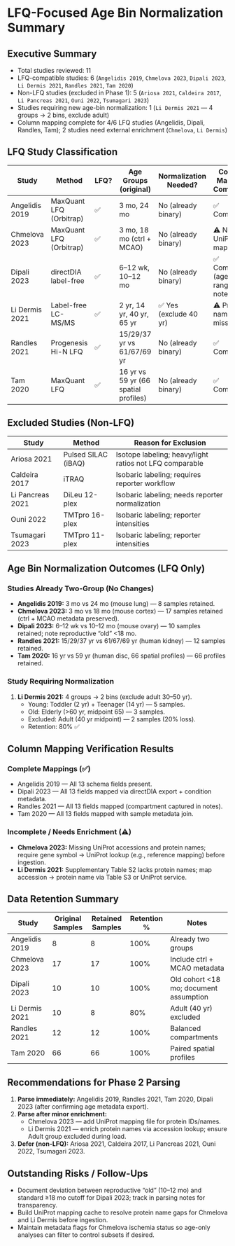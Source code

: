 # LFQ-Focused Age Bin Normalization Summary

## Executive Summary
- Total studies reviewed: 11
- LFQ-compatible studies: 6 (`Angelidis 2019`, `Chmelova 2023`, `Dipali 2023`, `Li Dermis 2021`, `Randles 2021`, `Tam 2020`)
- Non-LFQ studies (excluded in Phase 1): 5 (`Ariosa 2021`, `Caldeira 2017`, `Li Pancreas 2021`, `Ouni 2022`, `Tsumagari 2023`)
- Studies requiring new age-bin normalization: 1 (`Li Dermis 2021` — 4 groups → 2 bins, exclude adult)
- Column mapping complete for 4/6 LFQ studies (Angelidis, Dipali, Randles, Tam); 2 studies need external enrichment (`Chmelova`, `Li Dermis`)

## LFQ Study Classification

| Study | Method | LFQ? | Age Groups (original) | Normalization Needed? | Column Mapping Complete? |
|-------|--------|------|-----------------------|-----------------------|--------------------------|
| Angelidis 2019 | MaxQuant LFQ (Orbitrap) | ✅ | 3 mo, 24 mo | No (already binary) | ✅ Complete |
| Chmelova 2023 | MaxQuant LFQ (Orbitrap) | ✅ | 3 mo, 18 mo (ctrl + MCAO) | No (already binary) | ⚠️ Needs UniProt mapping |
| Dipali 2023 | directDIA label-free | ✅ | 6–12 wk, 10–12 mo | No (already binary) | ✅ Complete (age ranges noted) |
| Li Dermis 2021 | Label-free LC-MS/MS | ✅ | 2 yr, 14 yr, 40 yr, 65 yr | ✅ Yes (exclude 40 yr) | ⚠️ Protein names missing |
| Randles 2021 | Progenesis Hi-N LFQ | ✅ | 15/29/37 yr vs 61/67/69 yr | No (already binary) | ✅ Complete |
| Tam 2020 | MaxQuant LFQ | ✅ | 16 yr vs 59 yr (66 spatial profiles) | No (already binary) | ✅ Complete |

## Excluded Studies (Non-LFQ)

| Study | Method | Reason for Exclusion |
|-------|--------|---------------------|
| Ariosa 2021 | Pulsed SILAC (iBAQ) | Isotope labeling; heavy/light ratios not LFQ comparable |
| Caldeira 2017 | iTRAQ | Isobaric labeling; requires reporter workflow |
| Li Pancreas 2021 | DiLeu 12-plex | Isobaric labeling; needs reporter normalization |
| Ouni 2022 | TMTpro 16-plex | Isobaric labeling; reporter intensities |
| Tsumagari 2023 | TMTpro 11-plex | Isobaric labeling; reporter intensities |

## Age Bin Normalization Outcomes (LFQ Only)

### Studies Already Two-Group (No Changes)
- **Angelidis 2019:** 3 mo vs 24 mo (mouse lung) — 8 samples retained.
- **Chmelova 2023:** 3 mo vs 18 mo (mouse cortex) — 17 samples retained (ctrl + MCAO metadata preserved).
- **Dipali 2023:** 6–12 wk vs 10–12 mo (mouse ovary) — 10 samples retained; note reproductive “old” <18 mo.
- **Randles 2021:** 15/29/37 yr vs 61/67/69 yr (human kidney) — 12 samples retained.
- **Tam 2020:** 16 yr vs 59 yr (human disc, 66 spatial profiles) — 66 profiles retained.

### Study Requiring Normalization
1. **Li Dermis 2021:** 4 groups → 2 bins (exclude adult 30–50 yr).
   - Young: Toddler (2 yr) + Teenager (14 yr) — 5 samples.
   - Old: Elderly (>60 yr, midpoint 65) — 3 samples.
   - Excluded: Adult (40 yr midpoint) — 2 samples (20% loss).
   - Retention: 80% ✅

## Column Mapping Verification Results

### Complete Mappings (✅)
- Angelidis 2019 — All 13 schema fields present.
- Dipali 2023 — All 13 fields mapped via directDIA export + condition metadata.
- Randles 2021 — All 13 fields mapped (compartment captured in notes).
- Tam 2020 — All 13 fields mapped with sample metadata join.

### Incomplete / Needs Enrichment (⚠️)
- **Chmelova 2023:** Missing UniProt accessions and protein names; require gene symbol → UniProt lookup (e.g., reference mapping) before ingestion.
- **Li Dermis 2021:** Supplementary Table S2 lacks protein names; map accession → protein name via Table S3 or UniProt service.

## Data Retention Summary

| Study | Original Samples | Retained Samples | Retention % | Notes |
|-------|-----------------|------------------|-------------|-------|
| Angelidis 2019 | 8 | 8 | 100% | Already two groups |
| Chmelova 2023 | 17 | 17 | 100% | Include ctrl + MCAO metadata |
| Dipali 2023 | 10 | 10 | 100% | Old cohort <18 mo; document assumption |
| Li Dermis 2021 | 10 | 8 | 80% | Adult (40 yr) excluded |
| Randles 2021 | 12 | 12 | 100% | Balanced compartments |
| Tam 2020 | 66 | 66 | 100% | Paired spatial profiles |

## Recommendations for Phase 2 Parsing

1. **Parse immediately:** Angelidis 2019, Randles 2021, Tam 2020, Dipali 2023 (after confirming age metadata export).
2. **Parse after minor enrichment:**
   - Chmelova 2023 — add UniProt mapping file for protein IDs/names.
   - Li Dermis 2021 — enrich protein names via accession lookup; ensure Adult group excluded during load.
3. **Defer (non-LFQ):** Ariosa 2021, Caldeira 2017, Li Pancreas 2021, Ouni 2022, Tsumagari 2023.

## Outstanding Risks / Follow-Ups
- Document deviation between reproductive “old” (10–12 mo) and standard ≥18 mo cutoff for Dipali 2023; track in parsing notes for transparency.
- Build UniProt mapping cache to resolve protein name gaps for Chmelova and Li Dermis before ingestion.
- Maintain metadata flags for Chmelova ischemia status so age-only analyses can filter to control subsets if desired.
